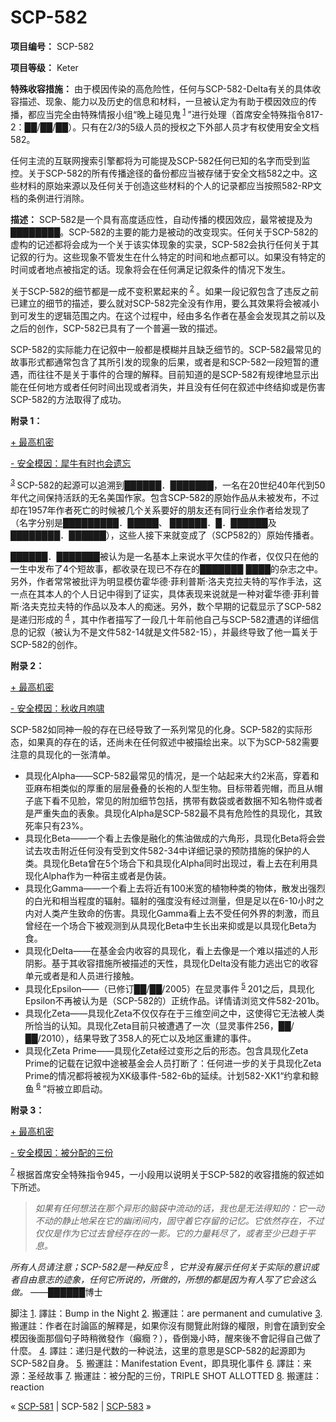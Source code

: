 # SCP-582
                        


**项目编号：** SCP-582

**项目等级：** Keter

**特殊收容措施：** 由于模因传染的高危险性，任何与SCP-582-Delta有关的具体收容描述、现象、能力以及历史的信息和材料，一旦被认定为有助于模因效应的传播，都应当完全由特殊情报小组“晚上碰见鬼<sup class='footnoteref'>
 <a shape='rect' class='footnoteref' id='footnoteref-1' href='javascript:;' onclick='WIKIDOT.page.utils.scrollToReference(&apos;footnote-1&apos;)'>1</a>
</sup>”进行处理（首席安全特殊指令817-2：██/██/██）。只有在2/3的5级人员的授权之下外部人员才有权使用安全文档582。

任何主流的互联网搜索引擎都将为可能提及SCP-582任何已知的名字而受到监控。关于SCP-582的所有传播途径的备份都应当被存储于安全文档582之中。这些材料的原始来源以及任何关于创造这些材料的个人的记录都应当按照582-RP文档的条例进行消除。

**描述：** SCP-582是一个具有高度适应性，自动传播的模因效应，最常被提及为████████。SCP-582的主要的能力是被动的改变现实。任何关于SCP-582的虚构的记述都将会成为一个关于该实体现象的实录，SCP-582会执行任何关于其记叙的行为。这些现象不管发生在什么特定的时间和地点都可以。如果没有特定的时间或者地点被指定的话。现象将会在任何满足记叙条件的情况下发生。

关于SCP-582的细节都是一成不变积累起来的<sup class='footnoteref'>
 <a shape='rect' class='footnoteref' id='footnoteref-2' href='javascript:;' onclick='WIKIDOT.page.utils.scrollToReference(&apos;footnote-2&apos;)'>2</a>
</sup>。如果一段记叙包含了违反之前已建立的细节的描述，要么就对SCP-582完全没有作用，要么其效果将会被减小到可发生的逻辑范围之内。在这个过程中，经由多名作者在基金会发现其之前以及之后的创作，SCP-582已具有了一个普遍一致的描述。

SCP-582的实际能力在记叙中一般都是模糊并且缺乏细节的。SCP-582最常见的故事形式都通常包含了其所引发的现象的后果，或者是和SCP-582一段短暂的遭遇，而往往不是关于事件的合理的解释。目前知道的是SCP-582有规律地显示出能在任何地方或者任何时间出现或者消失，并且没有任何在叙述中终结抑或是伤害SCP-582的方法取得了成功。

**附录 1：** 


<a shape='rect' class='collapsible-block-link' href='javascript:;'>+&#160;&#26368;&#39640;&#26426;&#23494;</a>

<a shape='rect' class='collapsible-block-link' href='javascript:;'>-&#160;&#23433;&#20840;&#27169;&#22240;&#65306;&#29312;&#29275;&#26377;&#26102;&#20063;&#20250;&#36951;&#24536;</a>

<sup class='footnoteref'>
 <a shape='rect' class='footnoteref' id='footnoteref-3' href='javascript:;' onclick='WIKIDOT.page.utils.scrollToReference(&apos;footnote-3&apos;)'>3</a>
</sup>SCP-582的起源可以追溯到██████．███████，一名在20世纪40年代到50年代之间保持活跃的无名美国作家。包含SCP-582的原始作品从未被发布，不过却在1957年作者死亡的时候被几个关系要好的朋友还有同行业余作者给发现了（名字分别是█████████．█████、 ██████．█．██████及████████．██████），这些人接下来就变成了（SCP582的）原始传播者。

██████．███████被认为是一名基本上来说水平欠佳的作者，仅仅只在他的一生中发布了4个短故事，都收录在现已不存在的███████ ████的杂志之中。另外，作者常常被批评为明显模仿霍华德·菲利普斯·洛夫克拉夫特的写作手法，这一点在其本人的个人日记中得到了证实，具体表现来说就是一种对霍华德·菲利普斯·洛夫克拉夫特的作品以及本人的痴迷。另外，数个早期的记载显示了SCP-582是递归形成的<sup class='footnoteref'>
 <a shape='rect' class='footnoteref' id='footnoteref-4' href='javascript:;' onclick='WIKIDOT.page.utils.scrollToReference(&apos;footnote-4&apos;)'>4</a>
</sup>，其中作者描写了一段几十年前他自己与SCP-582遭遇的详细信息的记叙（被认为不是文件582-14就是文件582-15），并最终导致了他一篇关于SCP-582的创作。





**附录 2：** 

<a shape='rect' class='collapsible-block-link' href='javascript:;'>+&#160;&#26368;&#39640;&#26426;&#23494;</a>

<a shape='rect' class='collapsible-block-link' href='javascript:;'>-&#160;&#23433;&#20840;&#27169;&#22240;&#65306;&#31179;&#25910;&#26376;&#21638;&#21880;</a>

SCP-582如同神一般的存在已经导致了一系列常见的化身。SCP-582的实际形态，如果真的存在的话，还尚未在任何叙述中被描绘出来。以下为SCP-582需要注意的具现化的一张清单。

- 具现化Alpha——SCP-582最常见的情况，是一个站起来大约2米高，穿着和亚麻布相类似的厚重的层层叠叠的长袍的人型生物。目标带着兜帽，而且从帽子底下看不见脸，常见的附加细节包括，携带有数袋或者数捆不知名物件或者是严重失血的表象。具现化Alpha是SCP-582最不具有危险性的具现化，其致死率只有23%。
- 具现化Beta——一个看上去像是融化的焦油做成的六角形，具现化Beta将会尝试去攻击附近任何没有受到文件582-34中详细记录的预防措施的保护的人类。具现化Beta曾在5个场合下和具现化Alpha同时出现过，看上去在利用具现化Alpha作为一种宿主或者是伪装。
- 具现化Gamma——一个看上去将近有100米宽的植物种类的物体，散发出强烈的白光和相当程度的辐射。辐射的强度没有经过测量，但是足以在6-10小时之内对人类产生致命的伤害。具现化Gamma看上去不受任何外界的刺激，而且曾经在一个场合下被观测到从具现化Beta中生长出来抑或是以具现化Beta为食。
- 具现化Delta——在基金会内收容的具现化，看上去像是一个难以描述的人形阴影。基于其收容措施所被描述的天性，具现化Delta没有能力逃出它的收容单元或者是和人员进行接触。
- 具现化Epsilon——（已修订██/██/2005）在显灵事件<sup class='footnoteref'>
 <a shape='rect' class='footnoteref' id='footnoteref-5' href='javascript:;' onclick='WIKIDOT.page.utils.scrollToReference(&apos;footnote-5&apos;)'>5</a>
</sup>201之后，具现化Epsilon不再被认为是（SCP-582的）正统作品。详情请浏览文件582-201b。
- 具现化Zeta——具现化Zeta不仅仅存在于三维空间之中，这使得它无法被人类所恰当的认知。具现化Zeta目前只被遭遇了一次（显灵事件256，██/██/2010），结果导致了358人的死亡以及地区重建的事件。
- 具现化Zeta Prime——具现化Zeta经过变形之后的形态。包含具现化Zeta Prime的记载在记叙中途被基金会人员打断了：任何进一步的关于具现化Zeta Prime的情况都将被视为XK级事件-582-6b的延续。计划582-XK1“约拿和鲸鱼<sup class='footnoteref'>
 <a shape='rect' class='footnoteref' id='footnoteref-6' href='javascript:;' onclick='WIKIDOT.page.utils.scrollToReference(&apos;footnote-6&apos;)'>6</a>
</sup>”将被立即启动。





**附录 3：** 

<a shape='rect' class='collapsible-block-link' href='javascript:;'>+&#160;&#26368;&#39640;&#26426;&#23494;</a>

<a shape='rect' class='collapsible-block-link' href='javascript:;'>-&#160;&#23433;&#20840;&#27169;&#22240;&#65306;&#34987;&#20998;&#37197;&#30340;&#19977;&#20221;</a>

<sup class='footnoteref'>
 <a shape='rect' class='footnoteref' id='footnoteref-7' href='javascript:;' onclick='WIKIDOT.page.utils.scrollToReference(&apos;footnote-7&apos;)'>7</a>
</sup>根据首席安全特殊指令945，一小段用以说明关于SCP-582的收容措施的叙述如下所述。


> *如果有任何想法在那个异形的脑袋中流动的话，我也是无法得知的：它一动不动的静止地呆在它的幽闭间内，固守着它存留的记忆。它依然存在，不过仅仅是作为它过去曾经存在的一影。它的力量耗尽了，或者至少已趋于平息。* 
> 




*所有人员请注意；SCP-582是一种反应<sup class='footnoteref'>
 <a shape='rect' class='footnoteref' id='footnoteref-8' href='javascript:;' onclick='WIKIDOT.page.utils.scrollToReference(&apos;footnote-8&apos;)'>8</a>
</sup>，它并没有展示任何关于实际的意识或者自由意志的迹象，任何它所说的，所做的，所想的都是因为有人写了它会这么做。* 
——██████博士


脚注
<a shape='rect' href='javascript:;' onclick='WIKIDOT.page.utils.scrollToReference(&apos;footnoteref-1&apos;)'>1</a>. 譯註：Bump in the Night
<a shape='rect' href='javascript:;' onclick='WIKIDOT.page.utils.scrollToReference(&apos;footnoteref-2&apos;)'>2</a>. 搬運註：are permanent and cumulative
<a shape='rect' href='javascript:;' onclick='WIKIDOT.page.utils.scrollToReference(&apos;footnoteref-3&apos;)'>3</a>. 搬運註：作者在討論區的解釋是，如果你沒有閱覽此附錄的權限，則會在讀到安全模因後面那個句子時稍微發作（癲癇？），昏倒幾小時，醒來後不會記得自己做了什麼。
<a shape='rect' href='javascript:;' onclick='WIKIDOT.page.utils.scrollToReference(&apos;footnoteref-4&apos;)'>4</a>. 譯註：递归是代数的一种说法，这里的意思是SCP-582的起源即为SCP-582自身。
<a shape='rect' href='javascript:;' onclick='WIKIDOT.page.utils.scrollToReference(&apos;footnoteref-5&apos;)'>5</a>. 搬運註：Manifestation Event，即具現化事件
<a shape='rect' href='javascript:;' onclick='WIKIDOT.page.utils.scrollToReference(&apos;footnoteref-6&apos;)'>6</a>. 譯註：来源：圣经故事
<a shape='rect' href='javascript:;' onclick='WIKIDOT.page.utils.scrollToReference(&apos;footnoteref-7&apos;)'>7</a>. 搬運註：被分配的三份，TRIPLE SHOT ALLOTTED
<a shape='rect' href='javascript:;' onclick='WIKIDOT.page.utils.scrollToReference(&apos;footnoteref-8&apos;)'>8</a>. 搬運註：reaction



« [SCP-581](/scp-581) | SCP-582 | [SCP-583](/scp-583) »





                    